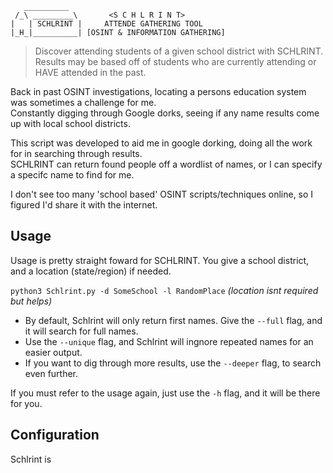  ```
    __________
  /_\ _________\       <S C H L R I N T>
|   | SCHLRINT |     ATTENDE GATHERING TOOL
|_H_|__________| [OSINT & INFORMATION GATHERING]
```
>Discover attending students of a given school district with SCHLRINT.<br />
>Results may be based off of students who are currently attending or HAVE attended in the past.


Back in past OSINT investigations, locating a persons education system was sometimes a challenge for me.<br />
Constantly digging through Google dorks, seeing if any name results come up with local school districts.

This script was developed to aid me in google dorking, doing all the work for in searching through results.<br />
SCHLRINT can return found people off a wordlist of names, or I can specify a specifc name to find for me.

I don't see too many 'school based' OSINT scripts/techniques online, so I figured I'd share it with the internet.

## Usage
Usage is pretty straight foward for SCHLRINT. You give a school district, and a location (state/region) if needed.

`python3 Schlrint.py -d SomeSchool -l RandomPlace` *(location isnt required but helps)*

- By default, Schlrint will only return first names. Give the `--full` flag, and it will search for full names.<br />
- Use the `--unique` flag, and Schlrint will ingnore repeated names for an easier output.<br />
- If you want to dig through more results, use the `--deeper` flag, to search even further.

If you must refer to the usage again, just use the `-h` flag, and it will be there for you.

## Configuration
Schlrint is 
